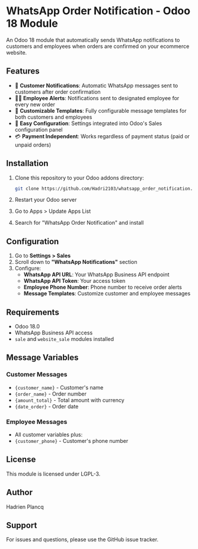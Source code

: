 # WhatsApp Order Notification - Odoo 18 Module

An Odoo 18 module that automatically sends WhatsApp notifications to customers and employees when orders are confirmed on your ecommerce website.

## Features

- 📱 **Customer Notifications**: Automatic WhatsApp messages sent to customers after order confirmation
- 👨‍💼 **Employee Alerts**: Notifications sent to designated employee for every new order
- 🎨 **Customizable Templates**: Fully configurable message templates for both customers and employees
- 🔧 **Easy Configuration**: Settings integrated into Odoo's Sales configuration panel
- 💳 **Payment Independent**: Works regardless of payment status (paid or unpaid orders)

## Installation

1. Clone this repository to your Odoo addons directory:
   ```bash
   git clone https://github.com/Hadri2103/whatsapp_order_notification.git
   ```

2. Restart your Odoo server

3. Go to Apps > Update Apps List

4. Search for "WhatsApp Order Notification" and install

## Configuration

1. Go to **Settings > Sales**
2. Scroll down to **"WhatsApp Notifications"** section
3. Configure:
   - **WhatsApp API URL**: Your WhatsApp Business API endpoint
   - **WhatsApp API Token**: Your access token
   - **Employee Phone Number**: Phone number to receive order alerts
   - **Message Templates**: Customize customer and employee messages

## Requirements

- Odoo 18.0
- WhatsApp Business API access
- `sale` and `website_sale` modules installed

## Message Variables

### Customer Messages
- `{customer_name}` - Customer's name
- `{order_name}` - Order number
- `{amount_total}` - Total amount with currency
- `{date_order}` - Order date

### Employee Messages
- All customer variables plus:
- `{customer_phone}` - Customer's phone number

## License

This module is licensed under LGPL-3.

## Author

Hadrien Plancq

## Support

For issues and questions, please use the GitHub issue tracker.